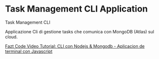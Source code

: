 # Task Management CLI Application

Task Management CLI

Applicazione Cli di gestione tasks che comunica con MongoDB (Atlas) sul cloud.

[Fazt Code Video Tutorial: CLI con Nodejs & Mongodb - Aplicacion de terminal con Javascript](https://www.youtube.com/watch?v=tjqrtXU3V6M)

